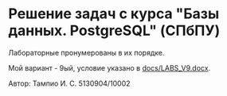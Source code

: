 # Решение задач с курса "Базы данных. PostgreSQL" (СПбПУ)

Лабораторные пронумерованы в их порядке. 

Мой вариант - 9ый, условие указано в [docs/LABS_V9.docx](docs/LABS_V9.docx).

Автор: Тампио И. С. 5130904/10002

